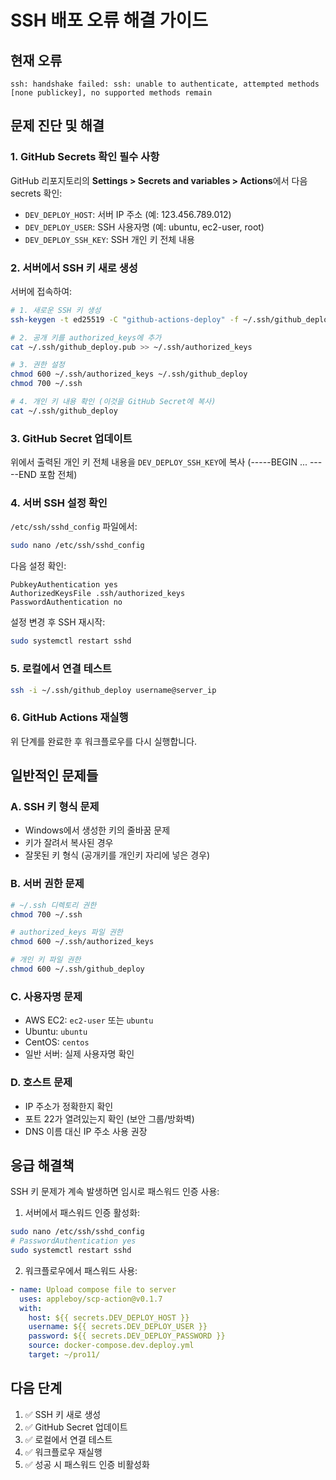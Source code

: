 # SSH 배포 오류 해결 가이드

## 현재 오류
```
ssh: handshake failed: ssh: unable to authenticate, attempted methods [none publickey], no supported methods remain
```

## 문제 진단 및 해결

### 1. GitHub Secrets 확인 필수 사항

GitHub 리포지토리의 **Settings > Secrets and variables > Actions**에서 다음 secrets 확인:

- `DEV_DEPLOY_HOST`: 서버 IP 주소 (예: 123.456.789.012)
- `DEV_DEPLOY_USER`: SSH 사용자명 (예: ubuntu, ec2-user, root)
- `DEV_DEPLOY_SSH_KEY`: SSH 개인 키 전체 내용

### 2. 서버에서 SSH 키 새로 생성

서버에 접속하여:

```bash
# 1. 새로운 SSH 키 생성
ssh-keygen -t ed25519 -C "github-actions-deploy" -f ~/.ssh/github_deploy -N ""

# 2. 공개 키를 authorized_keys에 추가
cat ~/.ssh/github_deploy.pub >> ~/.ssh/authorized_keys

# 3. 권한 설정
chmod 600 ~/.ssh/authorized_keys ~/.ssh/github_deploy
chmod 700 ~/.ssh

# 4. 개인 키 내용 확인 (이것을 GitHub Secret에 복사)
cat ~/.ssh/github_deploy
```

### 3. GitHub Secret 업데이트

위에서 출력된 개인 키 전체 내용을 `DEV_DEPLOY_SSH_KEY`에 복사
(-----BEGIN ... -----END 포함 전체)

### 4. 서버 SSH 설정 확인

`/etc/ssh/sshd_config` 파일에서:

```bash
sudo nano /etc/ssh/sshd_config
```

다음 설정 확인:
```
PubkeyAuthentication yes
AuthorizedKeysFile .ssh/authorized_keys
PasswordAuthentication no
```

설정 변경 후 SSH 재시작:
```bash
sudo systemctl restart sshd
```

### 5. 로컬에서 연결 테스트

```bash
ssh -i ~/.ssh/github_deploy username@server_ip
```

### 6. GitHub Actions 재실행

위 단계를 완료한 후 워크플로우를 다시 실행합니다.

## 일반적인 문제들

### A. SSH 키 형식 문제
- Windows에서 생성한 키의 줄바꿈 문제
- 키가 잘려서 복사된 경우
- 잘못된 키 형식 (공개키를 개인키 자리에 넣은 경우)

### B. 서버 권한 문제
```bash
# ~/.ssh 디렉토리 권한
chmod 700 ~/.ssh

# authorized_keys 파일 권한
chmod 600 ~/.ssh/authorized_keys

# 개인 키 파일 권한
chmod 600 ~/.ssh/github_deploy
```

### C. 사용자명 문제
- AWS EC2: `ec2-user` 또는 `ubuntu`
- Ubuntu: `ubuntu`
- CentOS: `centos`
- 일반 서버: 실제 사용자명 확인

### D. 호스트 문제
- IP 주소가 정확한지 확인
- 포트 22가 열려있는지 확인 (보안 그룹/방화벽)
- DNS 이름 대신 IP 주소 사용 권장

## 응급 해결책

SSH 키 문제가 계속 발생하면 임시로 패스워드 인증 사용:

1. 서버에서 패스워드 인증 활성화:
```bash
sudo nano /etc/ssh/sshd_config
# PasswordAuthentication yes
sudo systemctl restart sshd
```

2. 워크플로우에서 패스워드 사용:
```yaml
- name: Upload compose file to server
  uses: appleboy/scp-action@v0.1.7
  with:
    host: ${{ secrets.DEV_DEPLOY_HOST }}
    username: ${{ secrets.DEV_DEPLOY_USER }}
    password: ${{ secrets.DEV_DEPLOY_PASSWORD }}
    source: docker-compose.dev.deploy.yml
    target: ~/pro11/
```

## 다음 단계

1. ✅ SSH 키 새로 생성
2. ✅ GitHub Secret 업데이트  
3. ✅ 로컬에서 연결 테스트
4. ✅ 워크플로우 재실행
5. ✅ 성공 시 패스워드 인증 비활성화